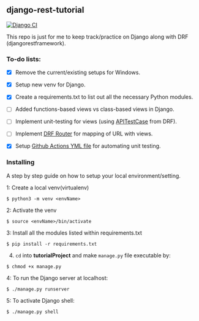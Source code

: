 ## django-rest-tutorial
[![Django CI](https://github.com/VivaaindreanNg/django-rest-tutorial/actions/workflows/github-actions-ci.yml/badge.svg)](https://github.com/VivaaindreanNg/django-rest-tutorial/actions/workflows/github-actions-ci.yml)

This repo is just for me to keep track/practice on Django along with DRF (djangorestframework).

### To-do lists:

* [X] Remove the current/existing setups for Windows.

* [X] Setup new venv for Django.

* [X] Create a requirements.txt to list out all the necessary Python modules.

* [ ] Added functions-based views vs class-based views in Django.

* [ ] Implement unit-testing for views (using [APITestCase](https://www.django-rest-framework.org/api-guide/testing/#api-test-cases) from DRF).

* [ ] Implement [DRF Router](https://www.django-rest-framework.org/api-guide/routers/) for mapping of URL with views.

* [X] Setup [Github Actions YML file](.github/workflows/github-actions-ci.yml) for automating unit testing.


### Installing

A step by step guide on how to setup your local environment/setting.


1: Create a local venv(virtualenv)

```
$ python3 -m venv <envName>
```

2: Activate the venv

```
$ source <envName>/bin/activate
```

3: Install all the modules listed within requirements.txt

```
$ pip install -r requirements.txt
```

4. `cd` into **tutorialProject** and make `manage.py` file executable by:

```
$ chmod +x manage.py
```

4: To run the Django server at localhost:

```
$ ./manage.py runserver
```

5: To activate Django shell:

```
$ ./manage.py shell
```
